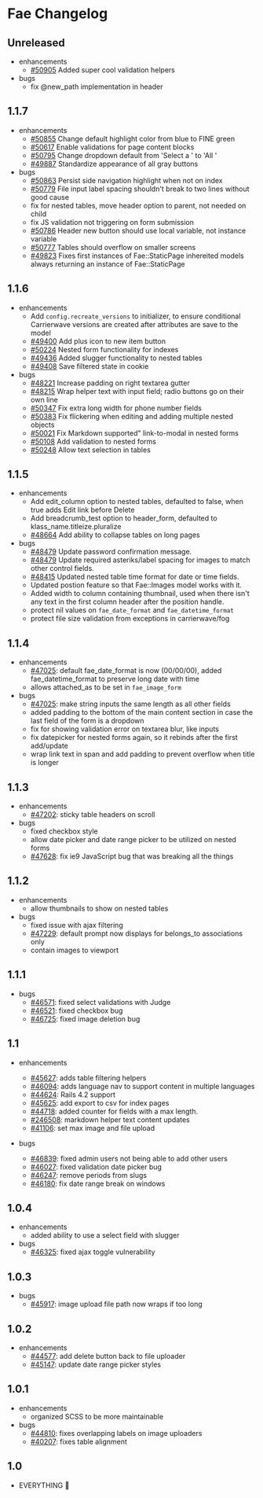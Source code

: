 # Fae Changelog

## Unreleased

- enhancements
    + [#50905](https://issues.afinedevelopment.com/issues/50905) Added super cool validation helpers
- bugs
    + fix @new_path implementation in header

## 1.1.7

- enhancements
    + [#50855](https://issues.afinedevelopment.com/issues/50855) Change default highlight color from blue to FINE green
    + [#50617](https://issues.afinedevelopment.com/issues/50617) Enable validations for page content blocks
    + [#50795](https://issues.afinedevelopment.com/issues/50795) Change dropdown default from 'Select a <singular>' to 'All <plural>'
    + [#49887](https://issues.afinedevelopment.com/issues/49887) Standardize appearance of all gray buttons
- bugs
    + [#50863](https://issues.afinedevelopment.com/issues/50863) Persist side navigation highlight when not on index
    + [#50779](https://issues.afinedevelopment.com/issues/50779) File input label spacing shouldn't break to two lines without good cause
    + fix for nested tables, move header option to parent, not needed on child
    + fix JS validation not triggering on form submission
    + [#50786](https://issues.afinedevelopment.com/issues/50786) Header new button should use local variable, not instance variable
    + [#50777](https://issues.afinedevelopment.com/issues/50777) Tables should overflow on smaller screens
    + [#49823](https://issues.afinedevelopment.com/issues/49823) Fixes first instances of Fae::StaticPage inhereited models always returning an instance of Fae::StaticPage

## 1.1.6

- enhancements
    + Add `config.recreate_versions` to initializer, to ensure conditional Carrierwave versions are created after attributes are save to the model
    + [#49400](https://issues.afinedevelopment.com/issues/49400) Add plus icon to new item button
    + [#50224](https://issues.afinedevelopment.com/issues/50224) Nested form functionality for indexes
    + [#49436](https://issues.afinedevelopment.com/issues/49436) Added slugger functionality to nested tables
    + [#49408](https://issues.afinedevelopment.com/issues/49408) Save filtered state in cookie
- bugs
    + [#48221](https://issues.afinedevelopment.com/issues/48221) Increase padding on right textarea gutter
    + [#48215](https://issues.afinedevelopment.com/issues/48215) Wrap helper text with input field; radio buttons go on their own line
    + [#50347](https://issues.afinedevelopment.com/issues/50347) Fix extra long width for phone number fields
    + [#50383](https://issues.afinedevelopment.com/issues/50383) Fix flickering when editing and adding multiple nested objects
    + [#50021](https://issues.afinedevelopment.com/issues/50021) Fix Markdown supported" link-to-modal in nested forms
    + [#50108](https://issues.afinedevelopment.com/issues/50108) Add validation to nested forms
    + [#50248](https://issues.afinedevelopment.com/issues/50248) Allow text selection in tables

## 1.1.5

- enhancements
    + Add edit_column option to nested tables, defaulted to false, when true adds Edit link before Delete
    + Add breadcrumb_test option to header_form, defaulted to klass_name.titleize.pluralize
    + [#48664](https://issues.afinedevelopment.com/issues/48664) Add ability to collapse tables on long pages
- bugs
    + [#48479](https://issues.afinedevelopment.com/issues/48479) Update password confirmation message.
    + [#48479](https://issues.afinedevelopment.com/issues/48479) Update required asteriks/label spacing for images to match other control fields.
    + [#48415](https://issues.afinedevelopment.com/issues/48415) Updated nested table time format for date or time fields.
    + Updated postion feature so that Fae::Images model works with it.
    + Added width to column containing thumbnail, used when there isn't any text in the first column header after the position handle.
    + protect nil values on `fae_date_format` and `fae_datetime_format`
    + protect file size validation from exceptions in carrierwave/fog

## 1.1.4

- enhancements
    + [#47025](https://issues.afinedevelopment.com/issues/47025): default fae_date_format is now (00/00/00), added fae_datetime_format to preserve long date with time
    + allows attached_as to be set in `fae_image_form`
- bugs
    + [#47025](https://issues.afinedevelopment.com/issues/47025): make string inputs the same length as all other fields
    + added padding to the bottom of the main content section in case the last field of the form is a dropdown
    + fix for showing validation error on textarea blur, like inputs
    + fix datepicker for nested forms again, so it rebinds after the first add/update
    + wrap link text in span and add padding to prevent overflow when title is longer

## 1.1.3

- enhancements
    + [#47202](https://issues.afinedevelopment.com/issues/47202): sticky table headers on scroll
- bugs
    + fixed checkbox style
    + allow date picker and date range picker to be utilized on nested forms
    + [#47628](https://issues.afinedevelopment.com/issues/47628): fix ie9 JavaScript bug that was breaking all the things

## 1.1.2

- enhancements
    + allow thumbnails to show on nested tables
- bugs
    + fixed issue with ajax filtering
    + [#47229](https://issues.afinedevelopment.com/issues/47229): default prompt now displays for belongs_to associations only
    + contain images to viewport

## 1.1.1

- bugs
    + [#46571](https://issues.afinedevelopment.com/issues/46571): fixed select validations with Judge
    + [#46521](https://issues.afinedevelopment.com/issues/46521): fixed checkbox bug
    + [#46725](https://issues.afinedevelopment.com/issues/46725): fixed image deletion bug

## 1.1

- enhancements
    + [#45627](https://issues.afinedevelopment.com/issues/45627): adds table filtering helpers
    + [#46094](https://issues.afinedevelopment.com/issues/46094): adds language nav to support content in multiple languages
    + [#44624](https://issues.afinedevelopment.com/issues/45625): Rails 4.2 support
    + [#45625](https://issues.afinedevelopment.com/issues/45625): add export to csv for index pages
    + [#44718](https://issues.afinedevelopment.com/issues/44718): added counter for fields with a max length.
    + [#246508](https://issues.afinedevelopment.com/issues/246508): markdown helper text content updates
    + [#41106](https://issues.afinedevelopment.com/issues/41106): set max image and file upload

- bugs
    + [#46839](https://issues.afinedevelopment.com/issues/46839]): fixed admin users not being able to add other users
    + [#46027](https://issues.afinedevelopment.com/issues/46027]): fixed validation date picker bug
    + [#46247](https://issues.afinedevelopment.com/issues/46247): remove periods from slugs
    + [#46180](https://issues.afinedevelopment.com/issues/46180): fix date range break on windows

## 1.0.4

- enhancements
    + added ability to use a select field with slugger
- bugs
    + [#46325](https://issues.afinedevelopment.com/issues/46325): fixed ajax toggle vulnerability

## 1.0.3

- bugs
    + [#45917](https://issues.afinedevelopment.com/issues/45917): image upload file path now wraps if too long

## 1.0.2

- enhancements
    + [#44577](https://issues.afinedevelopment.com/issues/44577): add delete button back to file uploader
    + [#45147](https://issues.afinedevelopment.com/issues/45147): update date range picker styles

## 1.0.1

- enhancements
    + organized SCSS to be more maintainable
- bugs
    + [#44810](https://issues.afinedevelopment.com/issues/44810): fixes overlapping labels on image uploaders
    + [#40207](https://issues.afinedevelopment.com/issues/40207): fixes table alignment

## 1.0

- EVERYTHING :tada:

